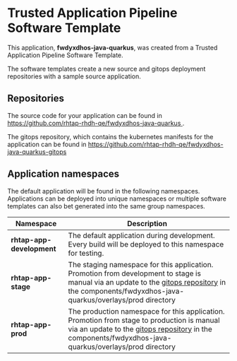 # Trusted Application Pipeline Software Template

This application, **fwdyxdhos-java-quarkus**, was created from a Trusted Application Pipeline Software Template.

The software templates create a new source and gitops deployment repositories with a sample source application. 

## Repositories

The source code for your application can be found in [https://github.com/rhtap-rhdh-qe/fwdyxdhos-java-quarkus ](https://github.com/rhtap-rhdh-qe/fwdyxdhos-java-quarkus ).
 
The gitops repository, which contains the kubernetes manifests for the application can be found in 
[https://github.com/rhtap-rhdh-qe/fwdyxdhos-java-quarkus-gitops ](https://github.com/rhtap-rhdh-qe/fwdyxdhos-java-quarkus-gitops ) 

## Application namespaces 

The default application will be found in the following namespaces. Applications can be deployed into unique namespaces or multiple software templates can also bet generated into the same group namespaces.  

|  Namespace   |  Description   |  
| -------- | -------- |   
| **rhtap-app-development** | The default application during development. Every build will be deployed to this namespace for testing. | 
| **rhtap-app-stage** | The staging namespace for this application. Promotion from development to stage is manual via an update to the [gitops repository](https://github.com/rhtap-rhdh-qe/fwdyxdhos-java-quarkus-gitops ) in the components/fwdyxdhos-java-quarkus/overlays/prod directory |  
| **rhtap-app-prod** | The production namespace for this application. Promotion from stage to production is manual via an update to the [gitops repository](https://github.com/rhtap-rhdh-qe/fwdyxdhos-java-quarkus-gitops ) in the components/fwdyxdhos-java-quarkus/overlays/prod directory | 